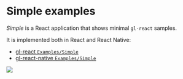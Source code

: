 # Simple examples

*Simple* is a React application that shows minimal `gl-react` samples.

It is implemented both in React and React Native:

- [gl-react `Examples/Simple`](https://github.com/ProjectSeptemberInc/gl-react/tree/master/Examples/Simple)
- [gl-react-native `Examples/Simple`](https://github.com/ProjectSeptemberInc/gl-react-native/tree/master/Examples/Simple)

![](simple.gif)
